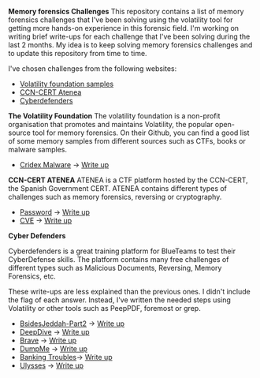 
**Memory forensics Challenges** 
This repository contains a list of memory forensics challenges that I've been solving using the volatility tool for getting more hands-on experience in this forensic field.  I'm working on writing brief write-ups for each challenge that I've been solving during the last 2 months. My idea is to keep solving memory forensics challenges and to update this repository from time to time.

I've chosen challenges from the following websites:
* [Volatility foundation samples](https://github.com/volatilityfoundation/volatility/wiki/Memory-Samples)
* [CCN-CERT Atenea](https://atenea.ccn-cert.cni.es/)
* [Cyberdefenders](https://cyberdefenders.org/)

   
**The Volatility Foundation**
The volatility foundation is a non-profit organisation that promotes and maintains Volatility, the popular open-source tool for memory forensics. On their Github, you can find a good list of some memory samples from different sources such as CTFs, books or malware samples.

* [Cridex Malware](https://github.com/volatilityfoundation/volatility/wiki/Memory-Samples) -> [Write up](https://github.com/aleprada/memory-forensics-challenges/blob/main/Volatility%20Foundation%20samples/cridex.md)

**CCN-CERT ATENEA** 
ATENEA is a CTF platform hosted by the CCN-CERT, the Spanish Government CERT. ATENEA contains different types of challenges such as memory forensics, reversing or cryptography.

* [Password](https://atenea.ccn-cert.cni.es/challenges?category=retos-2019) -> [Write up](https://github.com/aleprada/memory-forensics-challenges/blob/main/ATENEA/password/password.md)
* [CVE](https://atenea.ccn-cert.cni.es/challenges?category=retos-2018#collapse22) -> [Write up](https://github.com/aleprada/memory-forensics-challenges/blob/main/ATENEA/CVE/cve.md)

**Cyber Defenders**

Cyberdefenders is a great training platform for BlueTeams to test their CyberDefense skills. The platform contains many free challenges of different types such as Malicious Documents, Reversing, Memory Forensics, etc.

These write-ups are less explained than the previous ones. I didn't include the flag of each answer. Instead, I've written the needed steps using Volatility or other tools such as PeepPDF, foremost or grep.


* [BsidesJeddah-Part2](https://cyberdefenders.org/blueteam-ctf-challenges/82) -> [Write up](https://github.com/aleprada/memory-forensics-challenges/blob/main/Cyber%20Defenders/BsidesJeddah/bsidesjeddah.md)
* [DeepDive](https://cyberdefenders.org/blueteam-ctf-challenges/78) -> [Write up](https://github.com/aleprada/memory-forensics-challenges/blob/main/Cyber%20Defenders/DeepDive/deepdive.md)
* [Brave](https://cyberdefenders.org/blueteam-ctf-challenges/67) -> [Write up](https://github.com/aleprada/memory-forensics-challenges/blob/main/Cyber%20Defenders/Brave/brave.md)
* [DumpMe](https://cyberdefenders.org/blueteam-ctf-challenges/65) -> [Write up](https://github.com/aleprada/memory-forensics-challenges/blob/main/Cyber%20Defenders/DumpMe/dumpme.md)
* [Banking Troubles](https://cyberdefenders.org/blueteam-ctf-challenges/43)-> [Write up](https://github.com/aleprada/memory-forensics-challenges/blob/main/Cyber%20Defenders/BankingTroubles/bankingtroubles.md)
* [Ulysses](https://cyberdefenders.org/blueteam-ctf-challenges/41) -> [Write up](https://github.com/aleprada/memory-forensics-challenges/blob/main/Cyber%20Defenders/Ulysses/cyberdf_ulysses.md)